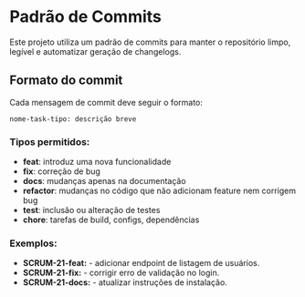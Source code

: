 # Padrão de Commits

Este projeto utiliza um padrão de commits para manter o repositório limpo, legível e automatizar geração de changelogs.

## Formato do commit
Cada mensagem de commit deve seguir o formato:
```
nome-task-tipo: descrição breve
```

### Tipos permitidos:
- **feat**: introduz uma nova funcionalidade  
- **fix**: correção de bug  
- **docs**: mudanças apenas na documentação  
- **refactor**: mudanças no código que não adicionam feature nem corrigem bug 
- **test**: inclusão ou alteração de testes  
- **chore**: tarefas de build, configs, dependências  

### Exemplos:
- **SCRUM-21-feat:** - adicionar endpoint de listagem de usuários.
- **SCRUM-21-fix:** - corrigir erro de validação no login.
- **SCRUM-21-docs:** - atualizar instruções de instalação.
